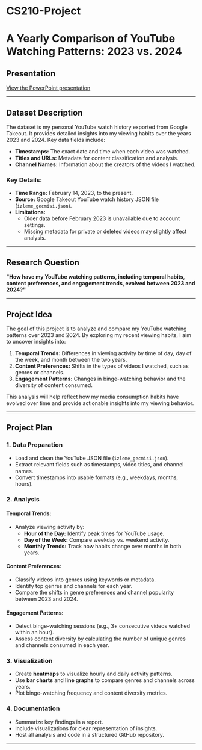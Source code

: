 # CS210-Project  
# A Yearly Comparison of YouTube Watching Patterns: 2023 vs. 2024

## Presentation

[View the PowerPoint presentation](https://github.com/utkusama0/CS210-Project/blob/main/isautku_dursunogu_30881_dsa210report.pptx)

---

## Dataset Description
The dataset is my personal YouTube watch history exported from Google Takeout. It provides detailed insights into my viewing habits over the years 2023 and 2024. Key data fields include:
- **Timestamps:** The exact date and time when each video was watched.
- **Titles and URLs:** Metadata for content classification and analysis.
- **Channel Names:** Information about the creators of the videos I watched.

### Key Details:
- **Time Range:** February 14, 2023, to the present.
- **Source:** Google Takeout YouTube watch history JSON file (`izleme_gecmisi.json`).
- **Limitations:**
  - Older data before February 2023 is unavailable due to account settings.
  - Missing metadata for private or deleted videos may slightly affect analysis.

---

## Research Question
**"How have my YouTube watching patterns, including temporal habits, content preferences, and engagement trends, evolved between 2023 and 2024?"**

---

## Project Idea
The goal of this project is to analyze and compare my YouTube watching patterns over 2023 and 2024. By exploring my recent viewing habits, I aim to uncover insights into:
1. **Temporal Trends:** Differences in viewing activity by time of day, day of the week, and month between the two years.
2. **Content Preferences:** Shifts in the types of videos I watched, such as genres or channels.
3. **Engagement Patterns:** Changes in binge-watching behavior and the diversity of content consumed.

This analysis will help reflect how my media consumption habits have evolved over time and provide actionable insights into my viewing behavior.

---

## Project Plan

### 1. Data Preparation
- Load and clean the YouTube JSON file (`izleme_gecmisi.json`).
- Extract relevant fields such as timestamps, video titles, and channel names.
- Convert timestamps into usable formats (e.g., weekdays, months, hours).

### 2. Analysis
#### Temporal Trends:
- Analyze viewing activity by:
  - **Hour of the Day:** Identify peak times for YouTube usage.
  - **Day of the Week:** Compare weekday vs. weekend activity.
  - **Monthly Trends:** Track how habits change over months in both years.

#### Content Preferences:
- Classify videos into genres using keywords or metadata.
- Identify top genres and channels for each year.
- Compare the shifts in genre preferences and channel popularity between 2023 and 2024.

#### Engagement Patterns:
- Detect binge-watching sessions (e.g., 3+ consecutive videos watched within an hour).
- Assess content diversity by calculating the number of unique genres and channels consumed in each year.

### 3. Visualization
- Create **heatmaps** to visualize hourly and daily activity patterns.
- Use **bar charts** and **line graphs** to compare genres and channels across years.
- Plot binge-watching frequency and content diversity metrics.

### 4. Documentation
- Summarize key findings in a report.
- Include visualizations for clear representation of insights.
- Host all analysis and code in a structured GitHub repository.

---

